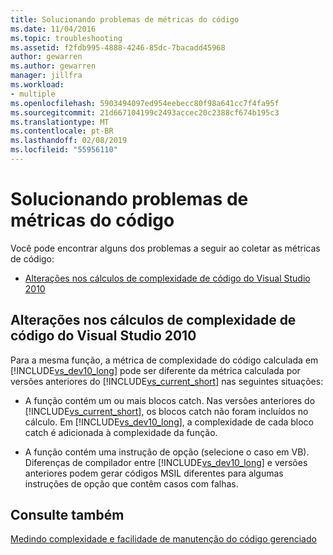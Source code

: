 ```yaml
---
title: Solucionando problemas de métricas do código
ms.date: 11/04/2016
ms.topic: troubleshooting
ms.assetid: f2fdb995-4888-4246-85dc-7bacadd45968
author: gewarren
ms.author: gewarren
manager: jillfra
ms.workload:
- multiple
ms.openlocfilehash: 5903494097ed954eebecc80f98a641cc7f4fa95f
ms.sourcegitcommit: 21d667104199c2493accec20c2388cf674b195c3
ms.translationtype: MT
ms.contentlocale: pt-BR
ms.lasthandoff: 02/08/2019
ms.locfileid: "55956110"
---
```

# <a name="troubleshooting-code-metrics-issues"></a>Solucionando problemas de métricas do código
Você pode encontrar alguns dos problemas a seguir ao coletar as métricas de código:

-   [Alterações nos cálculos de complexidade de código do Visual Studio 2010](#Changes_in_Visual_Studio_2010_code_complexity_calculations)

##  <a name="Changes_in_Visual_Studio_2010_code_complexity_calculations"></a>Alterações nos cálculos de complexidade de código do Visual Studio 2010
 Para a mesma função, a métrica de complexidade do código calculada em [!INCLUDE[vs_dev10_long](../code-quality/includes/vs_dev10_long_md.md)] pode ser diferente da métrica calculada por versões anteriores do [!INCLUDE[vs_current_short](../code-quality/includes/vs_current_short_md.md)] nas seguintes situações:

- A função contém um ou mais blocos catch. Nas versões anteriores do [!INCLUDE[vs_current_short](../code-quality/includes/vs_current_short_md.md)], os blocos catch não foram incluídos no cálculo. Em [!INCLUDE[vs_dev10_long](../code-quality/includes/vs_dev10_long_md.md)], a complexidade de cada bloco catch é adicionada à complexidade da função.

- A função contém uma instrução de opção (selecione o caso em VB). Diferenças de compilador entre [!INCLUDE[vs_dev10_long](../code-quality/includes/vs_dev10_long_md.md)] e versões anteriores podem gerar códigos MSIL diferentes para algumas instruções de opção que contêm casos com falhas.

## <a name="see-also"></a>Consulte também
 [Medindo complexidade e facilidade de manutenção do código gerenciado](../code-quality/code-metrics-values.md)